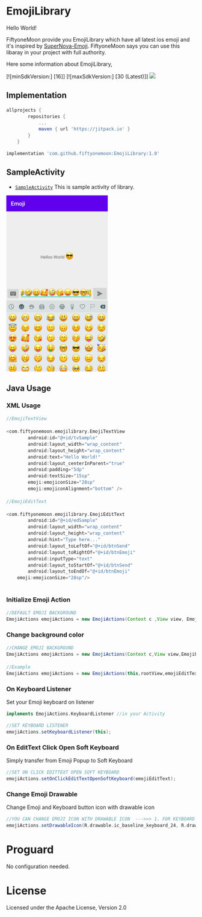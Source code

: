# EmojiLibrary
Hello World!

FiftyoneMoon provide you EmojiLibrary which have all latest ios emoji and it's inspired by [SuperNova-Emoji](https://github.com/hani-momanii/SuperNova-Emoji).
FiftyoneMoon says you can use this libaray in your project with full authority.

Here some information about EmojiLibrary,

[![minSdkVersion:] [16]]
[![maxSdkVersion:] [30 (Latest)]]
[![](https://jitpack.io/v/fiftyonemoon/EmojiLibrary.svg)](https://jitpack.io/#fiftyonemoon/EmojiLibrary)

## Implementation

```groovy
allprojects {
		repositories {
			...
			maven { url 'https://jitpack.io' }
		}
	}
```

```groovy
implementation 'com.github.fiftyonemoon:EmojiLibrary:1.0'
```

## SampleActivity
- [`SampleActivity`](app/src/main/java/com/fiftyonemoon/SampleActivity.java) This is sample activity of library. 

<img src="./Images/ios_emoji.jpeg" alt="Normal Keyboard" width="270">


## Java Usage

### XML Usage
```groovy
//EmojiTextView 

<com.fiftyonemoon.emojilibrary.EmojiTextView
        android:id="@+id/tvSample"
        android:layout_width="wrap_content"
        android:layout_height="wrap_content"
        android:text="Hello World!"
        android:layout_centerInParent="true"
        android:padding="5dp"
        android:textSize="15sp"
        emoji:emojiconSize="28sp"
        emoji:emojiconAlignment="bottom" />
	
//EmojiEditText

<com.fiftyonemoon.emojilibrary.EmojiEditText
        android:id="@+id/edSample"
        android:layout_width="wrap_content"
        android:layout_height="wrap_content"
        android:hint="Type here..."
        android:layout_toLeftOf="@+id/btnSend"
        android:layout_toRightOf="@+id/btnEmoji"
        android:inputType="text"
        android:layout_toStartOf="@+id/btnSend"
        android:layout_toEndOf="@+id/btnEmoji"
	emoji:emojiconSize="28sp"/>
	
```
### Initialize Emoji Action

```groovy
//DEFAULT EMOJI BACKGROUND
EmojiActions emojiActions = new EmojiActions(Context c ,View view, EmojiEditText emojiEditText, ImageButton emojiButton);
```

### Change background color

```groovy
//CHANGE EMOJI BACKGROUND
EmojiActions emojiActions = new EmojiActions(Context c,View view,EmojiEditText emojiEditText,ImageButton emojiButton,String iconPressedColor,String tabsColor,String backgroundColor);

//Example
EmojiActions emojiActions = new EmojiActions(this,rootView,emojiEditText,emojiButton,"#495C66","#FF4081","#FFFFFF");
```

### On Keyboard Listener
Set your Emoji keyboard on listener

```groovy
implements EmojiActions.KeyboardListener //in your Activity
```

```groovy
//SET KEYBOARD LISTENER
emojiActions.setKeyboardListener(this);
```
### On EditText Click Open Soft Keyboard
Simply transfer from Emoji Popup to Soft Keyboard 

```groovy
//SET ON CLICK EDITTEXT OPEN SOFT KEYBOARD
emojiActions.setOnClickEditTextOpenSoftKeyboard(emojiEditText);
```

### Change Emoji Drawable
Change Emoji and Keyboard button icon with drawable icon

```groovy
//YOU CAN CHANGE EMOJI ICON WITH DRAWABLE ICON  --->>> 1. FOR KEYBOARD 2. FOR EMOJI ICON
emojiActions.setDrawableIcon(R.drawable.ic_baseline_keyboard_24, R.drawable.ic_baseline_emoji_emotions_24);
```

# Proguard

No configuration needed.

# License

Licensed under the Apache License, Version 2.0
